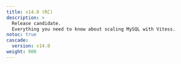 ```yaml
---
title: v14.0 (RC)
description: >
  Release candidate.
  Everything you need to know about scaling MySQL with Vitess.
notoc: true
cascade:
  version: v14.0
weight: 900
---
```


